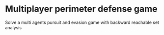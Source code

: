 # Multiplayer perimeter defense game
 Solve a multi agents pursuit and evasion game with backward reachable set analysis
